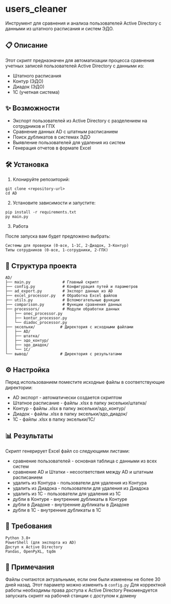 # users_cleaner
Инструмент для сравнения и анализа пользователей Active Directory с данными из штатного расписания и систем ЭДО.

## 📋 Описание

Этот скрипт предназначен для автоматизации процесса сравнения учетных записей пользователей Active Directory с данными из:

* Штатного расписания
* Контур (ЭДО)
* Диадок (ЭДО)
* 1С (учетная система)

## ✨ Возможности

* Экспорт пользователей из Active Directory с разделением на сотрудников и ГПХ
* Сравнение данных AD с штатным расписанием
* Поиск дубликатов в системах ЭДО
* Выявление пользователей для удаления из систем
* Генерация отчетов в формате Excel

## 🛠 Установка

1. Клонируйте репозиторий:

```
git clone <repository-url>
cd AD
```

2. Установите зависимости и запустите:

```
pip install -r requirements.txt
py main.py
```

3. Работа

После запуска вам будет предложено выбрать:

```
Системы для проверки (0-все, 1-1С, 2-Диадок, 3-Контур)
Типы сотрудников (0-все, 1-сотрудники, 2-ГПХ)
```


## 📁 Структура проекта

```
AD/
├── main.py              # Главный скрипт
├── config.py            # Конфигурация путей и параметров
├── ad_export.py         # Экспорт данных из AD
├── excel_processor.py   # Обработка Excel файлов
├── utils.py             # Вспомогательные функции
├── comparison.py        # Функции сравнения данных
├── processors/          # Модули обработки данных
│   ├── onec_processor.py
│   ├── kontur_processor.py
│   └── diadoc_processor.py
├── эксельки/           # Директория с исходными файлами
│   ├── AD/
│   ├── штатка/
│   ├── эдо_контур/
│   ├── эдо_диадок/
│   └── 1С/
└── вывод/              # Директория с результатами
```

## ⚙️ Настройка

Перед использованием поместите исходные файлы в соответствующие директории:

* AD экспорт - автоматически создается скриптом
* Штатное расписание - файлы .xlsx в папку эксельки/штатка/
* Контур - файлы .xlsx в папку эксельки/эдо_контур/
* Диадок - файлы .xlsx в папку эксельки/эдо_диадок/
* 1С - файлы .xlsx в папку эксельки/1С/


## 📊 Результаты

Скрипт генерирует Excel файл со следующими листами:

* сравнение пользователей - основная таблица с данными из всех систем
* сравнение AD и Штатки - несоответствия между AD и штатным расписанием
* удалить из Контура - пользователи для удаления из Контура
* удалить из Диадока - пользователи для удаления из Диадока
* удалить из 1С - пользователи для удаления из 1С
* дубли в Контуре - внутренние дубликаты в Контуре
* дубли в Диадоке - внутренние дубликаты в Диадоке
* дубли в 1С - внутренние дубликаты в 1С

## 🔧 Требования

```
Python 3.8+
PowerShell (для экспорта из AD)
Доступ к Active Directory
Pandas, OpenPyXL, tqdm
```

## 📝 Примечания

Файлы считаются актуальными, если они были изменены не более 30 дней назад. Этот параметр можно изменить в `config.py`
Для корректной работы необходимы права доступа к Active Directory
Рекомендуется запускать скрипт на рабочей станции с доступом к домену

